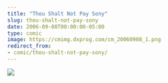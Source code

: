 ```yaml
---
title: "Thou Shalt Not Pay Sony"
slug: thou-shalt-not-pay-sony
date: 2006-09-08T00:00:00-05:00
type: comic
image: https://cmimg.dxprog.com/cm_20060908_1.png
redirect_from:
- comic/thou-shalt-not-pay-sony/
---
```

[![](https://cmimg.dxprog.com/cm_20060908_1.png)](https://cmimg.dxprog.com/cm_20060908_1.png)


